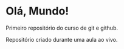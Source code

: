 # Olá, Mundo!
 Primeiro repositório do curso de git e github.

Repositório criado durante uma aula ao vivo.